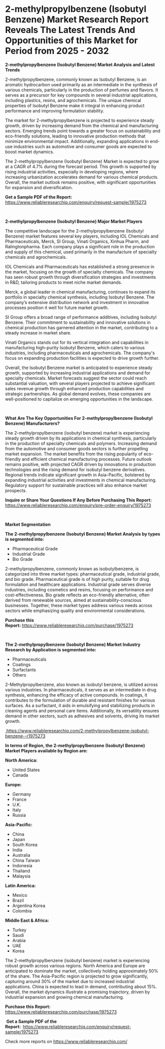 <p><h1>2-methylpropylbenzene (Isobutyl Benzene) Market Research Report Reveals The Latest Trends And Opportunities of this Market for Period from 2025 - 2032</h1></p><p><strong>2-methylpropylbenzene (Isobutyl Benzene) Market Analysis and Latest Trends</strong></p>
<p><p>2-methylpropylbenzene, commonly known as Isobutyl Benzene, is an aromatic hydrocarbon used primarily as an intermediate in the synthesis of various chemicals, particularly in the production of perfumes and flavors. It serves as a precursor for key compounds in several industrial applications, including plastics, resins, and agrochemicals. The unique chemical properties of Isobutyl Benzene make it integral in enhancing product performance and improving formulation stability.</p><p>The market for 2-methylpropylbenzene is projected to experience steady growth, driven by increasing demand from the chemical and manufacturing sectors. Emerging trends point towards a greater focus on sustainability and eco-friendly solutions, leading to innovative production methods that minimize environmental impact. Additionally, expanding applications in end-use industries such as automotive and consumer goods are expected to boost market dynamics.</p><p>The 2-methylpropylbenzene (Isobutyl Benzene) Market is expected to grow at a CAGR of 4.7% during the forecast period. This growth is supported by rising industrial activities, especially in developing regions, where increasing urbanization accelerates demand for various chemical products. Overall, the market outlook remains positive, with significant opportunities for expansion and diversification.</p></p>
<p><strong>Get a Sample PDF of the Report:&nbsp;</strong> <a href="https://www.reliableresearchiq.com/enquiry/request-sample/1975273?utm_campaign=1996&utm_medium=2&utm_source=Github&utm_content=ia&utm_term=04022025&utm_id=2-methylpropylbenzene-isobutyl-benzene">https://www.reliableresearchiq.com/enquiry/request-sample/1975273</a></p>
<p>&nbsp;</p>
<p><strong>2-methylpropylbenzene (Isobutyl Benzene) Major Market Players</strong></p>
<p><p>The competitive landscape for the 2-methylpropylbenzene (Isobutyl Benzene) market features several key players, including IOL Chemicals and Pharmaceuticals, Merck, SI Group, Vinati Organics, Xinhua Pharm, and Ralingtonpharma. Each company plays a significant role in the production and supply of this chemical, used primarily in the manufacture of specialty chemicals and agrochemicals.</p><p>IOL Chemicals and Pharmaceuticals has established a strong presence in the market, focusing on the growth of specialty chemicals. The company has seen robust growth through diversification strategies and investments in R&D, tailoring products to meet niche market demands.</p><p>Merck, a global leader in chemical manufacturing, continues to expand its portfolio in specialty chemical synthesis, including Isobutyl Benzene. The company’s extensive distribution network and investment in innovative processes position it well for future market growth.</p><p>SI Group offers a broad range of performance additives, including Isobutyl Benzene. Their commitment to sustainability and innovative solutions in chemical production has garnered attention in the market, contributing to a steady increase in market share.</p><p>Vinati Organics stands out for its vertical integration and capabilities in manufacturing high-purity Isobutyl Benzene, which caters to various industries, including pharmaceuticals and agrochemicals. The company's focus on expanding production facilities is expected to drive growth further.</p><p>Overall, the Isobutyl Benzene market is anticipated to experience steady growth, supported by increasing industrial applications and demand for specialty chemicals. Market forecasts suggest the sector could reach substantial valuation, with several players projected to achieve significant sales revenue growth through enhanced production capabilities and strategic partnerships. As global demand evolves, these companies are well-positioned to capitalize on emerging opportunities in the landscape.</p></p>
<p>&nbsp;</p>
<p><strong>What Are The Key Opportunities For 2-methylpropylbenzene (Isobutyl Benzene) Manufacturers?</strong></p>
<p><p>The 2-methylpropylbenzene (isobutyl benzene) market is experiencing steady growth driven by its applications in chemical synthesis, particularly in the production of specialty chemicals and polymers. Increasing demand from the automotive and consumer goods sectors is further propelling market expansion. The market benefits from the rising popularity of eco-friendly and efficient chemical manufacturing processes. Future outlook remains positive, with projected CAGR driven by innovations in production technologies and the rising demand for isobutyl benzene derivatives. Regional trends indicate significant growth in Asia-Pacific, bolstered by expanding industrial activities and investments in chemical manufacturing. Regulatory support for sustainable practices will also enhance market prospects.</p></p>
<p><strong>Inquire or Share Your Questions If Any Before Purchasing This Report:</strong> <a href="https://www.reliableresearchiq.com/enquiry/pre-order-enquiry/1975273?utm_campaign=1996&utm_medium=2&utm_source=Github&utm_content=ia&utm_term=04022025&utm_id=2-methylpropylbenzene-isobutyl-benzene">https://www.reliableresearchiq.com/enquiry/pre-order-enquiry/1975273</a></p>
<p>&nbsp;</p>
<p><strong>Market Segmentation</strong></p>
<p><strong>The 2-methylpropylbenzene (Isobutyl Benzene) Market Analysis by types is segmented into:</strong></p>
<p><ul><li>Pharmaceutical Grade</li><li>Industrial Grade</li><li>Bio Grade</li></ul></p>
<p><p>2-methylpropylbenzene, commonly known as isobutylbenzene, is categorized into three market types: pharmaceutical grade, industrial grade, and bio grade. Pharmaceutical grade is of high purity, suitable for drug formulation and healthcare applications. Industrial grade serves diverse industries, including cosmetics and resins, focusing on performance and cost-effectiveness. Bio grade reflects an eco-friendly alternative, often derived from renewable sources, aimed at sustainability-conscious businesses. Together, these market types address various needs across sectors while emphasizing quality and environmental considerations.</p></p>
<p><strong>Purchase this Report:&nbsp;</strong><a href="https://www.reliableresearchiq.com/purchase/1975273?utm_campaign=1996&utm_medium=2&utm_source=Github&utm_content=ia&utm_term=04022025&utm_id=2-methylpropylbenzene-isobutyl-benzene">https://www.reliableresearchiq.com/purchase/1975273</a></p>
<p>&nbsp;</p>
<p><strong>The 2-methylpropylbenzene (Isobutyl Benzene) Market Industry Research by Application is segmented into:</strong></p>
<p><ul><li>Pharmaceuticals</li><li>Coatings</li><li>Surfactants</li><li>Others</li></ul></p>
<p><p>2-Methylpropylbenzene, also known as isobutyl benzene, is utilized across various industries. In pharmaceuticals, it serves as an intermediate in drug synthesis, enhancing the efficacy of active compounds. In coatings, it contributes to the formulation of durable and resistant finishes for various surfaces. As a surfactant, it aids in emulsifying and stabilizing products in cleaning agents and personal care items. Additionally, its versatility ensures demand in other sectors, such as adhesives and solvents, driving its market growth.</p></p>
<p><a href="https://www.reliableresearchiq.com/2-methylpropylbenzene-isobutyl-benzene--r1975273?utm_campaign=1996&utm_medium=2&utm_source=Github&utm_content=ia&utm_term=04022025&utm_id=2-methylpropylbenzene-isobutyl-benzene">&nbsp;https://www.reliableresearchiq.com/2-methylpropylbenzene-isobutyl-benzene--r1975273</a></p>
<p><strong>In terms of Region, the 2-methylpropylbenzene (Isobutyl Benzene) Market Players available by Region are:</strong></p>
<p>
    <p> <strong> North America: </strong>
        <ul>
            <li>United States</li>
            <li>Canada</li>
        </ul>
        </p> 
    <p> <strong> Europe: </strong>
        <ul>
            <li>Germany</li>
            <li>France</li>
            <li>U.K.</li>
            <li>Italy</li>
            <li>Russia</li>
        </ul>
        </p> 
    <p> <strong> Asia-Pacific: </strong>
        <ul>
            <li>China</li>
            <li>Japan</li>
            <li>South Korea</li>
            <li>India</li>
            <li>Australia</li>
            <li>China Taiwan</li>
            <li>Indonesia</li>
            <li>Thailand</li>
            <li>Malaysia</li>
        </ul>
        </p> 
    <p> <strong> Latin America: </strong>
        <ul>
            <li>Mexico</li>
            <li>Brazil</li>
            <li>Argentina Korea</li>
            <li>Colombia</li>
        </ul>
        </p> 
    <p> <strong> Middle East & Africa: </strong>
        <ul>
            <li>Turkey</li>
            <li>Saudi</li>
            <li>Arabia</li>
            <li>UAE</li>
            <li>Korea</li>
        </ul>
    </p>
    </p>
<p><p>The 2-methylpropylbenzene (isobutyl benzene) market is experiencing robust growth across various regions. North America and Europe are anticipated to dominate the market, collectively holding approximately 50% of the share. The Asia-Pacific region is projected to grow significantly, capturing around 30% of the market due to increased industrial applications. China is expected to lead in demand, contributing about 15%. Overall, the market dynamics illustrate a promising trajectory, driven by industrial expansion and growing chemical manufacturing.</p></p>
<p><strong>Purchase this Report: </strong><a href="https://www.reliableresearchiq.com/purchase/1975273?utm_campaign=1996&utm_medium=2&utm_source=Github&utm_content=ia&utm_term=04022025&utm_id=2-methylpropylbenzene-isobutyl-benzene">https://www.reliableresearchiq.com/purchase/1975273</a></p>
<p>&nbsp;<strong>Get a Sample PDF of the Report:&nbsp;&nbsp;</strong><a href="https://www.reliableresearchiq.com/enquiry/request-sample/1975273?utm_campaign=1996&utm_medium=2&utm_source=Github&utm_content=ia&utm_term=04022025&utm_id=2-methylpropylbenzene-isobutyl-benzene">https://www.reliableresearchiq.com/enquiry/request-sample/1975273</a></p>
<p><strong></strong></p>
<p>Check more reports on <a href="https://www.reliableresearchiq.com/?utm_campaign=1996&utm_medium=2&utm_source=Github&utm_content=ia&utm_term=04022025&utm_id=2-methylpropylbenzene-isobutyl-benzene">https://www.reliableresearchiq.com/</a></p>